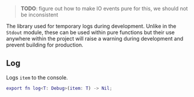 > **TODO**: figure out how to make IO events pure for this, we should not be inconsistent

The library used for temporary logs during development. Unlike in the `Stdout` module, these can be used within pure functions but their use anywhere within the project will raise a warning during development and prevent building for production.

## Log

Logs `item` to the console.

```m
export fn log<T: Debug>(item: T) -> Nil; 
```
